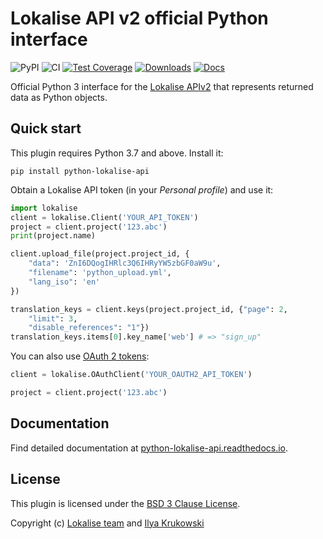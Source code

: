 # Lokalise API v2 official Python interface

![PyPI](https://img.shields.io/pypi/v/python-lokalise-api)
![CI](https://github.com/lokalise/python-lokalise-api/actions/workflows/ci.yml/badge.svg)
[![Test Coverage](https://codecov.io/gh/lokalise/python-lokalise-api/graph/badge.svg)](https://codecov.io/gh/lokalise/python-lokalise-api)
[![Downloads](https://pepy.tech/badge/python-lokalise-api)](https://pepy.tech/project/python-lokalise-api)
[![Docs](https://readthedocs.org/projects/python-lokalise-api/badge/?version=latest&style=flat)](https://python-lokalise-api.readthedocs.io)

Official Python 3 interface for the [Lokalise APIv2](https://developers.lokalise.com/reference/lokalise-rest-api) that represents returned data as Python objects.

## Quick start

This plugin requires Python 3.7 and above. Install it:

    pip install python-lokalise-api

Obtain a Lokalise API token (in your *Personal profile*) and use it:

```python
import lokalise
client = lokalise.Client('YOUR_API_TOKEN')
project = client.project('123.abc')
print(project.name)

client.upload_file(project.project_id, {
    "data": 'ZnI6DQogIHRlc3Q6IHRyYW5zbGF0aW9u',
    "filename": 'python_upload.yml',
    "lang_iso": 'en'
})

translation_keys = client.keys(project.project_id, {"page": 2,
    "limit": 3,
    "disable_references": "1"})
translation_keys.items[0].key_name['web'] # => "sign_up"
```

You can also use [OAuth 2 tokens](https://python-lokalise-api.readthedocs.io/en/latest/additional_info/oauth2_flow.html):

```python
client = lokalise.OAuthClient('YOUR_OAUTH2_API_TOKEN')

project = client.project('123.abc')
```

## Documentation

Find detailed documentation at [python-lokalise-api.readthedocs.io](https://python-lokalise-api.readthedocs.io).

## License

This plugin is licensed under the [BSD 3 Clause License](https://github.com/lokalise/python-lokalise-api/blob/master/LICENSE).

Copyright (c) [Lokalise team](https://lokalise.com) and [Ilya Krukowski](http://bodrovis.tech)
